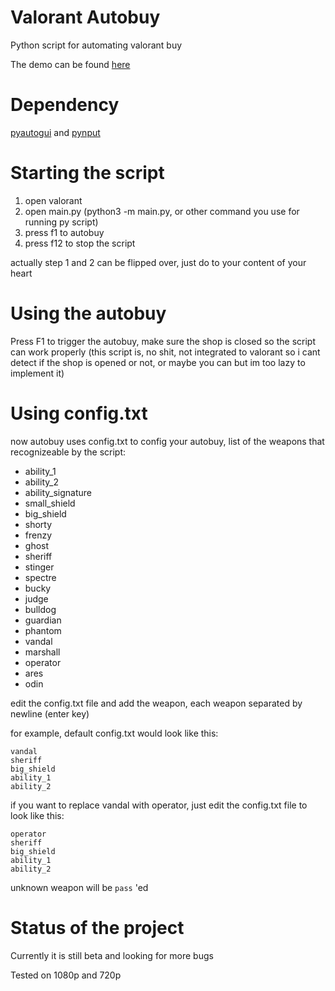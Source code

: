 # Valorant Autobuy
Python script for automating valorant buy

The demo can be found [here](https://youtu.be/tKZmf_kqllo)

# Dependency

[pyautogui](https://pypi.org/project/PyAutoGUI/) and [pynput](https://pypi.org/project/pynput/)

# Starting the script
1. open valorant
2. open main.py (python3 -m main.py, or other command you use for running py script)
3. press f1 to autobuy
4. press f12 to stop the script

actually step 1 and 2 can be flipped over, just do to your content of your heart

# Using the autobuy

Press F1 to trigger the autobuy, make sure the shop is closed so the script can work properly (this script is, no shit, not integrated to valorant so i cant detect if the shop is opened or not, or maybe you can but im too lazy to implement it)


# Using config.txt

now autobuy uses config.txt to config your autobuy, list of the weapons that recognizeable by the script:
* ability_1
* ability_2
* ability_signature
* small_shield
* big_shield
* shorty
* frenzy
* ghost
* sheriff
* stinger
* spectre
* bucky
* judge
* bulldog
* guardian
* phantom
* vandal
* marshall
* operator
* ares
* odin

edit the config.txt file and add the weapon, each weapon separated by newline (enter key)

for example, default config.txt would look like this:
```
vandal
sheriff
big_shield
ability_1
ability_2
```

if you want to replace vandal with operator, just edit the config.txt file to look like this:
```
operator
sheriff
big_shield
ability_1
ability_2
```

unknown weapon will be ```pass``` 'ed

# Status of the project
Currently it is still beta and looking for more bugs

Tested on 1080p and 720p
